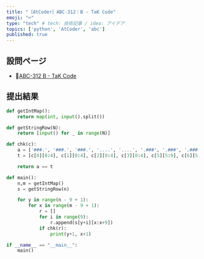 ```yaml
---
title: "［AtCoder］ABC-312｜B - TaK Code"
emoji: "⌨️"
type: "tech" # tech: 技術記事 / idea: アイデア
topics: ['python', 'AtCoder', 'abc']
published: true
---
```


## 設問ページ

- 🔗[ABC-312 B - TaK Code](https://atcoder.jp/contests/abc312/tasks/abc312_b)

## 提出結果

```python
def getIntMap():
    return map(int, input().split())

def getStringRow(N):
    return [input() for _ in range(N)]

def chk(c):
    a = ['###.', '###.', '###.', '....', '....', '.###', '.###', '.###']
    t = [c[0][0:4], c[1][0:4], c[2][0:4], c[3][0:4], c[5][5:9], c[6][5:9], c[7][5:9], c[8][5:9]]

    return a == t

def main():
    n,m = getIntMap()
    s = getStringRow(n)

    for y in range(n - 9 + 1):
        for x in range(m - 9 + 1):
            r = []
            for i in range(9):
                r.append(s[y+i][x:x+9])
            if chk(r):
                print(y+1, x+1)

if __name__ == "__main__":
    main()
```
